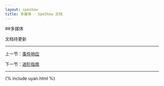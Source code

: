 ```yaml
---
layout: speshow
title: 多媒体 - SpeShow 文档
---
```


##多媒体

文档待更新

***********************************************************************

上一节：[事件响应](event.html)

下一节：[进阶指南](advanced.html)

***********************************************************************

{% include uyan.html %}